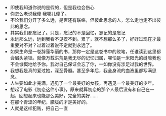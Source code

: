 - 即使我知道你说的是假的，但是我也会伤心
- 你怎么老说我傻 我哪儿傻了。
- 不论我们分开了多么远，是否还有联络，但彼此思念的人，怎么走也走不出彼此的思念。
- 其实我们都忘记了。只是，忘记的不是回忆，忘记的是忘记
- 永远那么远，远到我看不见摸不到。累了，就不想那么多了，好好过现在才最重要对不对？过着过着说不定就到永远了。
- 如果生命是一卷辞藻华丽的书，那你一定是这卷书中的败笔，任谁读到这里都会眉头紧锁。就像万载洪荒是我无尽的记忆归属，哪怕是一米阳光的缝隙我也不会慷慨地给予你。我对自己保证会忘了你，一如你没有涉足过我的世界。
- 我想我是真的爱过她，深至骨髓。甚至多年后，我全身流的血液里都写满思念。
- 人生要如此才完满，遇见了一个最美好的女孩，再遇见一个最美好的少年。
- 想起了电影《初恋这件小事》，原来就算初恋的那个人最后没有和自己在一起，回想起来也能那么美好，完全的美好……
- 在那个青涩的年纪，朦胧的才是美好的。
- 人就是这样犯贱，把自己一直